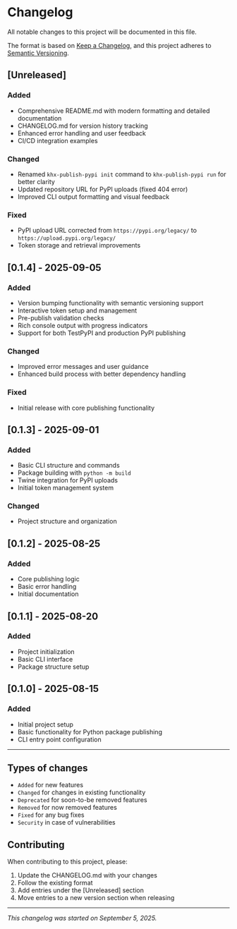 # Changelog

All notable changes to this project will be documented in this file.

The format is based on [Keep a Changelog](https://keepachangelog.com/en/1.0.0/),
and this project adheres to [Semantic Versioning](https://semver.org/spec/v2.0.0.html).

## [Unreleased]

### Added
- Comprehensive README.md with modern formatting and detailed documentation
- CHANGELOG.md for version history tracking
- Enhanced error handling and user feedback
- CI/CD integration examples

### Changed
- Renamed `khx-publish-pypi init` command to `khx-publish-pypi run` for better clarity
- Updated repository URL for PyPI uploads (fixed 404 error)
- Improved CLI output formatting and visual feedback

### Fixed
- PyPI upload URL corrected from `https://pypi.org/legacy/` to `https://upload.pypi.org/legacy/`
- Token storage and retrieval improvements

## [0.1.4] - 2025-09-05

### Added
- Version bumping functionality with semantic versioning support
- Interactive token setup and management
- Pre-publish validation checks
- Rich console output with progress indicators
- Support for both TestPyPI and production PyPI publishing

### Changed
- Improved error messages and user guidance
- Enhanced build process with better dependency handling

### Fixed
- Initial release with core publishing functionality

## [0.1.3] - 2025-09-01

### Added
- Basic CLI structure and commands
- Package building with `python -m build`
- Twine integration for PyPI uploads
- Initial token management system

### Changed
- Project structure and organization

## [0.1.2] - 2025-08-25

### Added
- Core publishing logic
- Basic error handling
- Initial documentation

## [0.1.1] - 2025-08-20

### Added
- Project initialization
- Basic CLI interface
- Package structure setup

## [0.1.0] - 2025-08-15

### Added
- Initial project setup
- Basic functionality for Python package publishing
- CLI entry point configuration

---

## Types of changes
- `Added` for new features
- `Changed` for changes in existing functionality
- `Deprecated` for soon-to-be removed features
- `Removed` for now removed features
- `Fixed` for any bug fixes
- `Security` in case of vulnerabilities

## Contributing
When contributing to this project, please:
1. Update the CHANGELOG.md with your changes
2. Follow the existing format
3. Add entries under the [Unreleased] section
4. Move entries to a new version section when releasing

---

*This changelog was started on September 5, 2025.*
